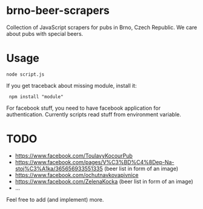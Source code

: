 brno-beer-scrapers
==================

Collection of JavaScript scrapers for pubs in Brno, Czech Republic. We care about pubs with special beers.


Usage
=====

    node script.js

If you get traceback about missing module, install it:

     npm install "module"

For facebook stuff, you need to have facebook application for authentication. Currently scripts read stuff from environment variable.


TODO
====

 * https://www.facebook.com/ToulavyKocourPub
 * https://www.facebook.com/pages/V%C3%BD%C4%8Dep-Na-stoj%C3%A1ka/365656933551335 (beer list in form of an image)
 * https://www.facebook.com/ochutnavkovapivnice
 * https://www.facebook.com/ZelenaKocka (beer list in form of an image)
 * ...

Feel free to add (and implement) more.
